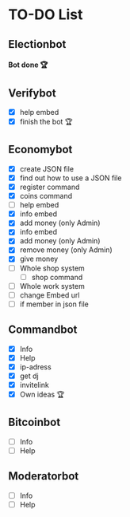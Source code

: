 # TO-DO List

## Electionbot
#### Bot done 🏆

## Verifybot

- [x] help embed
- [x] finish the bot 🏆

## Economybot

- [x] create JSON file
- [x] find out how to use a JSON file  
- [x] register command
- [x] coins command  
- [ ] help embed
- [x] info embed
- [x] add money (only Admin)
- [x] info embed
- [x] add money (only Admin)
- [x] remove money (only Admin)  
- [x] give money
- [ ] Whole shop system
  - [ ] shop command
- [ ] Whole work system
- [ ] change Embed url
- [ ] if member in json file

## Commandbot

- [x] Info
- [x] Help
- [x] ip-adress
- [x] get dj
- [x] invitelink
- [x] Own ideas 🏆

## Bitcoinbot

- [ ] Info
- [ ] Help

## Moderatorbot

- [ ] Info
- [ ] Help
